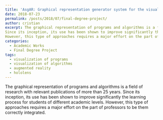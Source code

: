 ```yaml
---
title: 'AsgAR: Graphical representation generator system for the visualization of programs and algorithms using Mixed Reality.'
date: 2018-07-23
permalink: /posts/2018/07/final-degree-project/
author: cristian
excerpt: The graphical representation of programs and algorithms is a field of research with relevant publications of more than 25 years. 
Since its inception, its use has been shown to improve significantly the learning process for students of different academic levels. 
However, this type of approaches requires a major effort on the part of professors to be them correctly integrated.
categories:
  - Academic Works
  - Final Degree Project
tags:
  - visualization of programs
  - visualization of algorithms
  - augmented reality
  - hololens
---
```


The graphical representation of programs and algorithms is a field of research with relevant publications of more than 25 years. 
Since its inception, its use has been shown to improve significantly the learning process for students of different academic levels. 
However, this type of approaches requires a major effort on the part of professors to be them correctly integrated.
